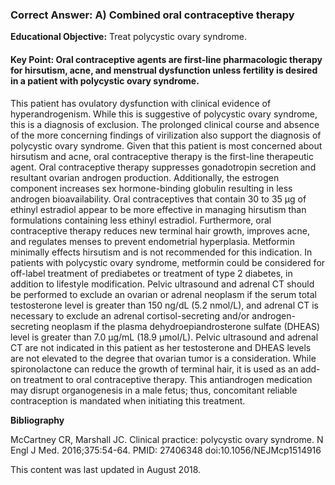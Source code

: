 
### Correct Answer: A) Combined oral contraceptive therapy 

**Educational Objective:** Treat polycystic ovary syndrome.

#### **Key Point:** Oral contraceptive agents are first-line pharmacologic therapy for hirsutism, acne, and menstrual dysfunction unless fertility is desired in a patient with polycystic ovary syndrome.

This patient has ovulatory dysfunction with clinical evidence of hyperandrogenism. While this is suggestive of polycystic ovary syndrome, this is a diagnosis of exclusion. The prolonged clinical course and absence of the more concerning findings of virilization also support the diagnosis of polycystic ovary syndrome. Given that this patient is most concerned about hirsutism and acne, oral contraceptive therapy is the first-line therapeutic agent. Oral contraceptive therapy suppresses gonadotropin secretion and resultant ovarian androgen production. Additionally, the estrogen component increases sex hormone-binding globulin resulting in less androgen bioavailability. Oral contraceptives that contain 30 to 35 µg of ethinyl estradiol appear to be more effective in managing hirsutism than formulations containing less ethinyl estradiol. Furthermore, oral contraceptive therapy reduces new terminal hair growth, improves acne, and regulates menses to prevent endometrial hyperplasia.
Metformin minimally effects hirsutism and is not recommended for this indication. In patients with polycystic ovary syndrome, metformin could be considered for off-label treatment of prediabetes or treatment of type 2 diabetes, in addition to lifestyle modification.
Pelvic ultrasound and adrenal CT should be performed to exclude an ovarian or adrenal neoplasm if the serum total testosterone level is greater than 150 ng/dL (5.2 nmol/L), and adrenal CT is necessary to exclude an adrenal cortisol-secreting and/or androgen-secreting neoplasm if the plasma dehydroepiandrosterone sulfate (DHEAS) level is greater than 7.0 μg/mL (18.9 µmol/L). Pelvic ultrasound and adrenal CT are not indicated in this patient as her testosterone and DHEAS levels are not elevated to the degree that ovarian tumor is a consideration.
While spironolactone can reduce the growth of terminal hair, it is used as an add-on treatment to oral contraceptive therapy. This antiandrogen medication may disrupt organogenesis in a male fetus; thus, concomitant reliable contraception is mandated when initiating this treatment.

**Bibliography**

McCartney CR, Marshall JC. Clinical practice: polycystic ovary syndrome. N Engl J Med. 2016;375:54-64. PMID: 27406348 doi:10.1056/NEJMcp1514916

This content was last updated in August 2018.